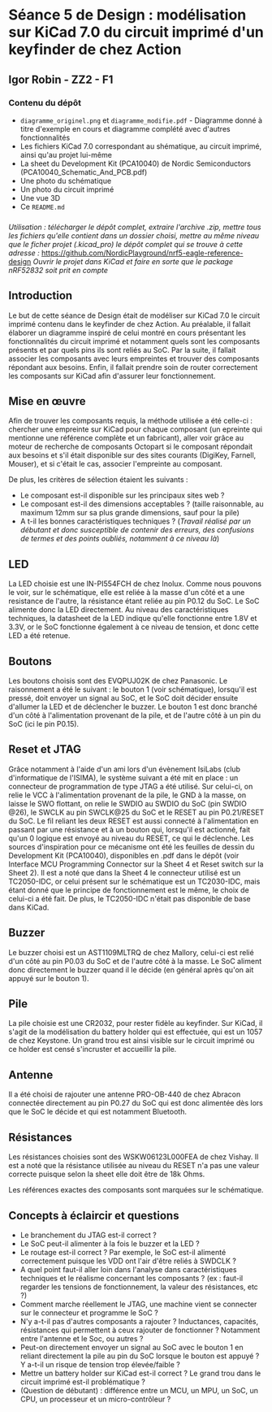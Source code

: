 # Séance 5 de Design : modélisation sur KiCad 7.0 du circuit imprimé d'un keyfinder de chez Action

## Igor Robin - ZZ2 - F1

### Contenu du dépôt
- ```diagramme_originel.png``` et ```diagramme_modifie.pdf``` - Diagramme donné à titre d'exemple en cours et diagramme complété avec d'autres fonctionnalités
- Les fichiers KiCad 7.0 correspondant au shématique, au circuit imprimé, ainsi qu'au projet lui-même
- La sheet du Development Kit (PCA10040) de Nordic Semiconductors (PCA10040_Schematic_And_PCB.pdf)
- Une photo du schématique
- Un photo du circuit imprimé
- Une vue 3D
- Ce ```README.md```

###
*Utilisation : télécharger le dépôt complet, extraire l'archive .zip, mettre tous les fichiers qu'elle contient dans un dossier choisi, mettre au même niveau que le ficher projet (.kicad_pro) le dépôt complet qui se trouve à cette adresse :*
https://github.com/NordicPlayground/nrf5-eagle-reference-design
*Ouvrir le projet dans KiCad et faire en sorte que le package nRF52832 soit prit en compte*

## Introduction
Le but de cette séance de Design était de modéliser sur KiCad 7.0 le circuit imprimé contenu dans le keyfinder de chez Action. Au préalable, il fallait élaborer un diagramme inspiré de celui montré en cours présentant les fonctionnalités du circuit imprimé et notamment quels sont les composants présents et par quels pins ils sont reliés au SoC. Par la suite, il fallait associer les composants avec leurs empreintes et trouver des composants répondant aux besoins. Enfin, il fallait prendre soin de router correctement les composants sur KiCad afin d'assurer leur fonctionnement.

## Mise en œuvre
Afin de trouver les composants requis, la méthode utilisée a été celle-ci : chercher une empreinte sur KiCad pour chaque composant (un epreinte qui mentionne une référence complète et un fabricant), aller voir grâce au moteur de recherche de composants Octopart si le composant répondait aux besoins et s'il était disponible sur des sites courants (DigiKey, Farnell, Mouser), et si c'était le cas, associer l'empreinte au composant.

De plus, les critères de sélection étaient les suivants :
- Le composant est-il disponible sur les principaux sites web ?
- Le composant est-il des dimensions acceptables ? (taille raisonnable, au maximum 12mm sur sa plus grande dimensions, sauf pour la pile)
- A t-il les bonnes caractéristiques techniques ? (*Travail réalisé par un débutant et donc susceptible de contenir des erreurs, des confusions de termes et des points oubliés, notamment à ce niveau là*)

## LED
La LED choisie est une IN-PI554FCH de chez Inolux. Comme nous pouvons le voir, sur le schématique, elle est reliée à la masse d'un côté et a une resistance de l'autre, la résistance étant reliée au pin P0.12 du SoC. Le SoC alimente donc la LED directement. Au niveau des caractéristiques techniques, la datasheet de la LED indique qu'elle fonctionne entre 1.8V et 3.3V, or le SoC fonctionne également à ce niveau de tension, et donc cette LED a été retenue.

## Boutons
Les boutons choisis sont des EVQPUJ02K de chez Panasonic. Le raisonnement a été le suivant : le bouton 1 (voir schématique), lorsqu'il est pressé, doit envoyer un signal au SoC, et le SoC doit décider ensuite d'allumer la LED et de déclencher le buzzer. Le bouton 1 est donc branché d'un côté à l'alimentation provenant de la pile, et de l'autre côté à un pin du SoC (ici le pin P0.15).

## Reset et JTAG
Grâce notamment à l'aide d'un ami lors d'un évènement IsiLabs (club d'informatique de l'ISIMA), le système suivant a été mit en place : un connecteur de programmation de type JTAG a été utilisé. Sur celui-ci, on relie le VCC à l'alimentation provenant de la pile, le GND à la masse, on laisse le SWO flottant, on relie le SWDIO au SWDIO du SoC (pin SWDIO @26), le SWCLK au pin SWCLK@25 du SoC et le RESET au pin P0.21/RESET du SoC. Le fil reliant les deux RESET est aussi connecté à l'alimentation en passant par une résistance et à un bouton qui, lorsqu'il est actionné, fait qu'un 0 logique est envoyé au niveau du RESET, ce qui le déclenche. Les sources d'inspiration pour ce mécanisme ont été les feuilles de dessin du Development Kit (PCA10040), disponibles en .pdf dans le dépôt (voir Interface MCU Programming Connector sur la Sheet 4 et Reset switch sur la Sheet 2). Il est a noté que dans la Sheet 4 le connecteur utilisé est un TC2050-IDC, or celui présent sur le schématique est un TC2030-IDC, mais étant donné que le principe de fonctionnement est le même, le choix de celui-ci a été fait. De plus, le TC2050-IDC n'était pas disponible de base dans KiCad.

## Buzzer
Le buzzer choisi est un AST1109MLTRQ de chez Mallory, celui-ci est relié d'un côté au pin P0.03 du SoC et de l'autre côté à la masse. Le SoC aliment donc directement le buzzer quand il le décide (en général après qu'on ait appuyé sur le bouton 1).

## Pile
La pile choisie est une CR2032, pour rester fidèle au keyfinder. Sur KiCad, il s'agit de la modélisation du battery holder qui est effectuée, qui est un 1057 de chez Keystone. Un grand trou est ainsi visible sur le circuit imprimé ou ce holder est censé s'incruster et accueillir la pile.

## Antenne
Il a été choisi de rajouter une antenne PRO-OB-440 de chez Abracon connectée directement au pin P0.27 du SoC qui est donc alimentée dès lors que le SoC le décide et qui est notamment Bluetooth.

## Résistances
Les résistances choisies sont des WSKW06123L000FEA de chez Vishay. Il est a noté que la résistance utilisée au niveau du RESET n'a pas une valeur correcte puisque selon la sheet elle doit être de 18k Ohms.

Les références exactes des composants sont marquées sur le schématique.

## Concepts à éclaircir et questions
- Le branchement du JTAG est-il correct ?
- Le SoC peut-il alimenter à la fois le buzzer et la LED ?
- Le routage est-il correct ? Par exemple, le SoC est-il alimenté correctement puisque les VDD ont l'air d'être reliés à SWDCLK ?
- A quel point faut-il aller loin dans l'analyse dans caractéristiques techniques et le réalisme concernant les composants ? (ex : faut-il regarder les tensions de fonctionnement, la valeur des résistances, etc ?)
- Comment marche réellement le JTAG, une machine vient se connecter sur le connecteur et programme le SoC ?
- N'y a-t-il pas d'autres composants a rajouter ? Inductances, capacités, résistances qui permettent à ceux rajouter de fonctionner ? Notamment entre l'antenne et le Soc, ou autres ?
- Peut-on directement envoyer un signal au SoC avec le bouton 1 en reliant directement la pile au pin du SoC lorsque le bouton est appuyé ? Y a-t-il un risque de tension trop élevée/faible ?
- Mettre un battery holder sur KiCad est-il correct ? Le grand trou dans le circuit imprimé est-il problématique ?
- (Question de débutant) : différence entre un MCU, un MPU, un SoC, un CPU, un processeur et un micro-contrôleur ?
